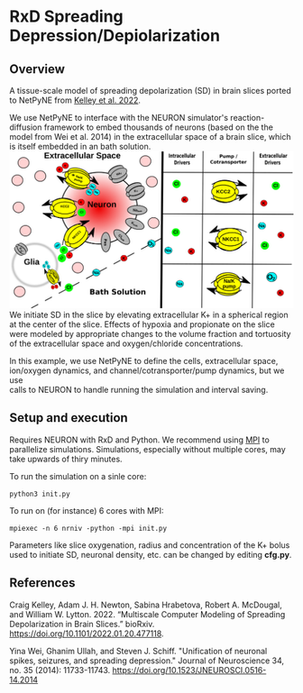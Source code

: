 # RxD Spreading Depression/Depiolarization
## Overview
A tissue-scale model of spreading depolarization (SD) in brain slices
ported to NetPyNE from [Kelley et al. 2022](https://github.com/suny-downstate-medical-center/SDinSlice).

We use NetPyNE to interface with the NEURON simulator's reaction-diffusion framework to embed thousands of neurons 
(based on the the model from Wei et al. 2014)
in the extracellular space of a brain slice, which is itself embedded in an bath solution.
![model schematic](./schematic.png)
We initiate SD in the slice by elevating extracellular K+ in a spherical region at the center of the slice.
Effects of hypoxia and propionate on the slice were modeled by appropriate changes to the volume fraction 
and tortuosity of the extracellular space and oxygen/chloride concentrations.

In this example, we use NetPyNE to define the cells, extracellular space,
ion/oxygen dynamics, and channel/cotransporter/pump dynamics, but we use  
calls to NEURON to handle running the simulation and interval saving. 

## Setup and execution
Requires NEURON with RxD and Python. We recommend using [MPI](https://www.open-mpi.org/) to parallelize simulations.  Simulations, especially without 
multiple cores, may take upwards of thiry minutes.

To run the simulation on a sinle core:
```
python3 init.py
```
To run on (for instance) 6 cores with MPI:
```
mpiexec -n 6 nrniv -python -mpi init.py
```

Parameters like slice oxygenation, radius and concentration of the K+ bolus used 
to initiate SD, neuronal density, etc. can be changed by editing **cfg.py**.

## References
Craig Kelley, Adam J. H. Newton, Sabina Hrabetova, Robert A. McDougal, and William W. Lytton. 2022. “Multiscale Computer Modeling of Spreading Depolarization in Brain Slices.” bioRxiv. https://doi.org/10.1101/2022.01.20.477118.

Yina Wei, Ghanim Ullah, and Steven J. Schiff. "Unification of neuronal spikes, seizures, and spreading depression." Journal of Neuroscience 34, no. 35 (2014): 11733-11743.
https://doi.org/10.1523/JNEUROSCI.0516-14.2014